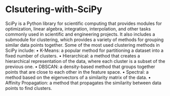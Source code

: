 # Clsutering-with-SciPy
SciPy is a Python library for scientific computing that provides modules for optimization, linear algebra, integration, interpolation, and other tasks commonly used in scientific and engineering projects. It also includes a submodule for clustering, which provides a variety of methods for grouping similar data points together. Some of the most used clustering methods in SciPy include:
•	K-Means: a popular method for partitioning a dataset into a fixed number of clusters.
•	Hierarchical: a method that creates a hierarchical representation of the data, where each cluster is a subset of the previous one.
•	DBSCAN: a density-based method that groups together points that are close to each other in the feature space.
•	Spectral: a method based on the eigenvectors of a similarity matrix of the data.
•	Affinity Propagation: a method that propagates the similarity between data points to find clusters.
